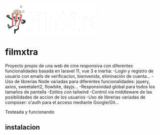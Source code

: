 <a href="URL_REDIRECT" target="blank"><img align="center" src="https://github.com/victorFernandez173/filmXtra-vue/blob/main/public/images/logo-blanco.png?raw=true" height="100" /></a>

# filmxtra

Proyecto propio de una web de cine responsiva con diferentes funcionalidades basada en laravel 11, vue 3 e inertia: 
    -Login y registro de usuario con emails de verificacion, bienvenida, eliminación de cuenta... 
    -Uso de librerías Node variadas para diferentes funcionalidades: jquery, axios, sweetalert2, flowbite, dayjs...
    -Responsividad global para todos los tamaños de pantalla
    -Estilos con tailwind
    -Control via middleware de las posibilidades de accion de los usuarios
    -Uso de librerias variadas de composer: o'auth para el acceso mediante Google/Git...

Testeada y funcionando


## instalacion
